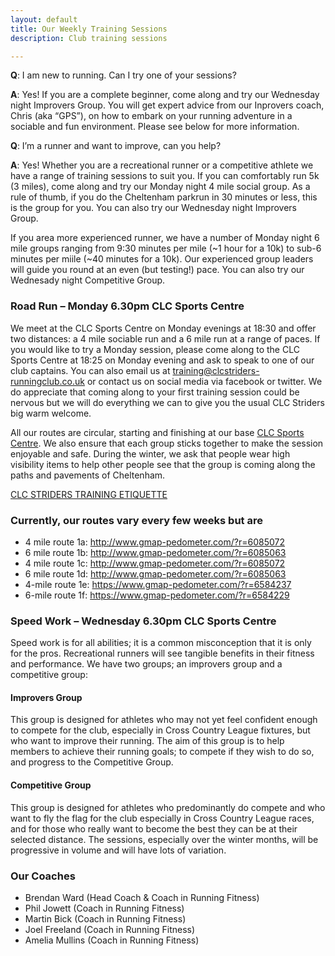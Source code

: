 ```yaml
---
layout: default
title: Our Weekly Training Sessions
description: Club training sessions

---
```


__Q__: I am new to running. Can I try one of your sessions?

__A__: Yes! If you are a complete beginner, come along and try our Wednesday night Improvers Group. You will get expert advice from our Inprovers coach, Chris (aka “GPS”), on how to embark on your running adventure in a sociable and fun environment. Please see below for more information.

__Q__: I’m a runner and want to improve, can you help?

__A__: Yes! Whether you are a recreational runner or a competitive athlete we have a range of training sessions to suit you. If you can comfortably run 5k (3 miles), come along and try our Monday night 4 mile social group. As a rule of thumb, if you do the Cheltenham parkrun in 30 minutes or less, this is the group for you. You can also try our Wednesday night Improvers Group.

If you area more experienced runner, we have a number of Monday night 6 mile groups ranging from 9:30 minutes per mile (~1 hour for a 10k) to sub-6 minutes per miile (~40 minutes for a 10k). Our experienced group leaders will guide you round at an even (but testing!) pace. You can also try our Wednesady night Competitive Group.

### Road Run – Monday 6.30pm CLC Sports Centre

We meet at the CLC Sports Centre on Monday evenings at 18:30 and offer two distances: a 4 mile sociable run and a 6 mile run at a range of paces. If you would like to try a Monday session, please come along to the CLC Sports Centre at 18:25 on Monday evening and ask to speak to one of our club captains. You can also email us at training@clcstriders-runningclub.co.uk or contact us on social media via facebook or twitter. We do appreciate that coming along to your first training session could be nervous but we will do everything we can to give you the usual CLC Striders big warm welcome.

All our routes are circular, starting and finishing at our base <a href="https://www.google.co.uk/maps/place/Cheltenham,+Gloucestershire+GL50+2NX/@51.8996855,-2.0905991,17.26z/data=!4m2!3m1!1s0x48711b750b7cf72f:0x18adca3553c78bca?hl=en">CLC Sports Centre</a>. We also ensure that each group sticks together to make the session enjoyable and safe. During the winter, we ask that people wear high visibility items to help other people see that the group is coming along the paths and pavements of Cheltenham.

<a href="/assets/clc-striders-training-etiquette.pdf">CLC STRIDERS TRAINING ETIQUETTE</a>

### Currently, our routes vary every few weeks but are

* 4 mile route 1a: http://www.gmap-pedometer.com/?r=6085072
* 6 mile route 1b: http://www.gmap-pedometer.com/?r=6085063
* 4 mile route 1c: http://www.gmap-pedometer.com/?r=6085072
* 6 mile route 1d: http://www.gmap-pedometer.com/?r=6085063
* 4-mile route 1e: https://www.gmap-pedometer.com/?r=6584237  
* 6-mile route 1f: https://www.gmap-pedometer.com/?r=6584229

### Speed Work – Wednesday 6.30pm CLC Sports Centre

Speed work is for all abilities; it is a common misconception that it is only for the pros. Recreational runners will see tangible benefits in their fitness and performance. We have two groups; an improvers group and a competitive group:

#### Improvers Group

This group is designed for athletes who may not yet feel confident enough to compete for the club, especially in Cross Country League fixtures, but who want to improve their running. The aim of this group is to help members to achieve their running goals; to compete if they wish to do so, and progress to the Competitive Group.

#### Competitive Group

This group is designed for athletes who predominantly do compete and who want to fly the flag for the club especially in Cross Country League races, and for those who really want to become the best they can be at their selected distance. The sessions, especially over the winter months, will be progressive in volume and will have lots of variation.

### Our Coaches

- Brendan Ward (Head Coach & Coach in Running Fitness)
- Phil Jowett (Coach in Running Fitness)
- Martin Bick (Coach in Running Fitness)
- Joel Freeland (Coach in Running Fitness)
- Amelia Mullins (Coach in Running Fitness)

